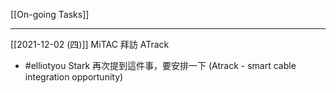 [[On-going Tasks]]

---

[[2021-12-02 (四)]]
MiTAC 拜訪 ATrack
- #elliotyou  Stark 再次提到這件事，要安排一下 (Atrack - smart cable integration opportunity)